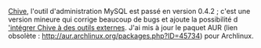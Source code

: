<!-- title: Sortie de Chive 0.4.2 -->
<!-- category: Archlinux -->

[Chive](https://launchpad.net/chive), l'outil d'administration MySQL est passé
en version 0.4.2 <!-- more -->; c'est une version mineure qui corrige beaucoup de bugs et
ajoute la possibilité d ['intégrer Chive à des outils
externes](https://blueprints.launchpad.net/chive/+spec/direct-auth). J'ai mis à
jour le paquet AUR (lien obsolète : http://aur.archlinux.org/packages.php?ID=45734) pour
Archlinux.
